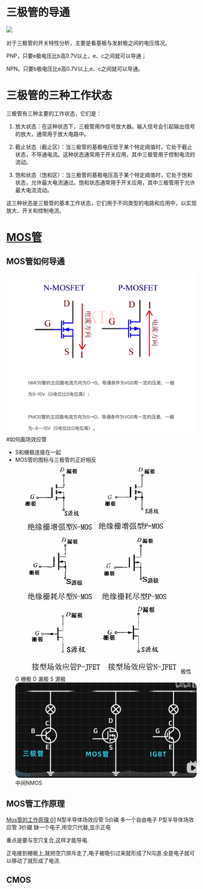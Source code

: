 # 三极管的导通

![](assets/Pasted%20image%2020231012093229.png)

对于三极管的开关特性分析，主要是看基极与发射极之间的电压情况。

PNP，只要e极电压比b高0.7V以上，e、c之间就可以导通；

NPN，只要b极电压比e高0.7V以上,e、c之间就可以导通。

# 三极管的三种工作状态
  
三极管有三种主要的工作状态，它们是：

1.  放大状态：在这种状态下，三极管用作信号放大器。输入信号会引起输出信号的放大，通常用于放大电路中。
    
2.  截止状态（截止区）：当三极管的基极电压低于某个特定阈值时，它处于截止状态，不导通电流。这种状态通常用于开关应用，其中三极管用于控制电流的流动。
    
3.  饱和状态（饱和区）：当三极管的基极电压高于某个特定阈值时，它处于饱和状态，允许最大电流通过。饱和状态通常用于开关应用，其中三极管用于允许最大电流流动。
    

这三种状态是三极管的基本工作状态，它们用于不同类型的电路和应用中，以实现放大、开关和控制电流。


# [MOS管](https://blog.csdn.net/weixin_42328389/article/details/123922558)

## MOS管如何导通
![](assets/Pasted%20image%2020231020094238.png)
#如何画场效应管
- S和栅极连接在一起
- MOS管的图标与三极管的正好相反
![](assets/Pasted%20image%2020231020093753.png)
极性
G 栅极 D 漏极 S 源极
![](assets/Pasted%20image%2020231019101936.png)
中间NMOS 

## MOS管工作原理
[Mos管的工作原理 01](https://www.bilibili.com/video/BV1344y167qm/?spm_id_from=333.337.search-card.all.click&vd_source=2f6e531d9d833ca7fdcd8c5bb99bd1bb)
N型半导体场效应管 5价磷 多一个自由电子
P型半导体场效应管 3价硼 缺一个电子,用空穴代替,显示正电

重点是要与空穴复合,这样才能导电.

正电接到栅极上,就把空穴排斥走了,电子被吸引过来就形成了N沟道.全是电子就可以移动了就形成了电流.


## CMOS